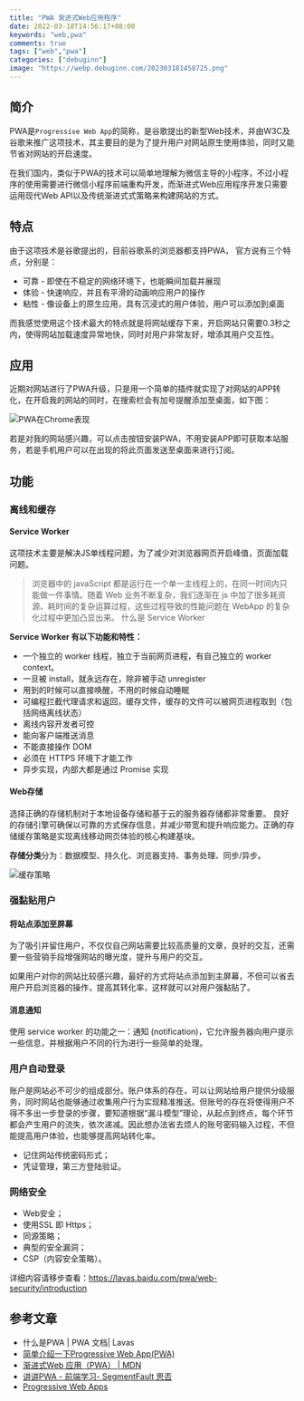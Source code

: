 ```yaml
---
title: "PWA 渐进式Web应用程序"
date: 2022-03-18T14:56:17+08:00
keywords: "web,pwa"
comments: true
tags: ["web","pwa"]
categories: ["debuginn"]
image: "https://webp.debuginn.com/202303181458725.png"
---
```


## 简介

PWA是`Progressive Web App`的简称，是谷歌提出的新型Web技术，并由W3C及谷歌来推广这项技术，其主要目的是为了提升用户对网站原生使用体验，同时又能节省对网站的开启速度。

在我们国内，类似于PWA的技术可以简单地理解为微信主导的小程序，不过小程序的使用需要进行微信小程序前端重构开发，而渐进式Web应用程序开发只需要运用现代Web API以及传统渐进式式策略来构建网站的方式。

## 特点

由于这项技术是谷歌提出的，目前谷歌系的浏览器都支持PWA， 官方说有三个特点，分别是：

- 可靠 - 即使在不稳定的网络环境下，也能瞬间加载并展现 
- 体验 - 快速响应，并且有平滑的动画响应用户的操作 
- 粘性 - 像设备上的原生应用，具有沉浸式的用户体验，用户可以添加到桌面

而我感觉使用这个技术最大的特点就是将网站缓存下来，开启网站只需要0.3秒之内，使得网站加载速度异常地快，同时对用户非常友好，增添其用户交互性。

## 应用

近期对网站进行了PWA升级，只是用一个简单的插件就实现了对网站的APP转化，在开启我的网站的同时，在搜索栏会有加号提醒添加至桌面，如下图：

![PWA在Chrome表现](https://webp.debuginn.com/202303181459154.png)

若是对我的网站感兴趣，可以点击按钮安装PWA，不用安装APP即可获取本站服务，若是手机用户可以在出现的将此页面发送至桌面来进行订阅。

## 功能

### 离线和缓存

#### Service Worker

这项技术主要是解决JS单线程问题，为了减少对浏览器网页开启峰值，页面加载问题。

> 浏览器中的 javaScript 都是运行在一个单一主线程上的，在同一时间内只能做一件事情。随着 Web 业务不断复杂，我们逐渐在 js 中加了很多耗资源、耗时间的复杂运算过程，这些过程导致的性能问题在 WebApp 的复杂化过程中更加凸显出来。
什么是 Service Worker

**Service Worker 有以下功能和特性：**

- 一个独立的 worker 线程，独立于当前网页进程，有自己独立的 worker context。 
- 一旦被 install，就永远存在，除非被手动 unregister 
- 用到的时候可以直接唤醒，不用的时候自动睡眠 
- 可编程拦截代理请求和返回，缓存文件，缓存的文件可以被网页进程取到（包括网络离线状态） 
- 离线内容开发者可控 
- 能向客户端推送消息 
- 不能直接操作 DOM 
- 必须在 HTTPS 环境下才能工作 
- 异步实现，内部大都是通过 Promise 实现

#### Web存储

选择正确的存储机制对于本地设备存储和基于云的服务器存储都非常重要。 良好的存储引擎可确保以可靠的方式保存信息，并减少带宽和提升响应能力。正确的存储缓存策略是实现离线移动网页体验的核心构建基块。

**存储分类**分为：数据模型、持久化、浏览器支持、事务处理、同步/异步。

![缓存策略](https://webp.debuginn.com/202303182235281.png)

### 强黏贴用户

#### 将站点添加至屏幕

为了吸引并留住用户，不仅仅自己网站需要比较高质量的文章，良好的交互，还需要一些营销手段增强网站的曝光度，提升与用户的交互。

如果用户对你的网站比较感兴趣，最好的方式将站点添加到主屏幕，不但可以省去用户开启浏览器的操作，提高其转化率，这样就可以对用户强黏贴了。

#### 消息通知

使用 service worker 的功能之一：通知 (notification)，它允许服务器向用户提示一些信息，并根据用户不同的行为进行一些简单的处理。

### 用户自动登录

账户是网站必不可少的组成部分。账户体系的存在，可以让网站给用户提供分级服务，同时网站也能够通过收集用户行为实现精准推送。但账号的存在将使得用户不得不多出一步登录的步骤，要知道根据“漏斗模型”理论，从起点到终点，每个环节都会产生用户的流失，依次递减。因此想办法省去烦人的账号密码输入过程，不但能提高用户体验，也能够提高网站转化率。

- 记住网站传统密码形式； 
- 凭证管理，第三方登陆验证。

### 网络安全

- Web安全； 
- 使用SSL 即 Https； 
- 同源策略； 
- 典型的安全漏洞； 
- CSP（内容安全策略）。

详细内容请移步查看：https://lavas.baidu.com/pwa/web-security/introduction

## 参考文章

- 什么是PWA | PWA 文档| Lavas 
- [简单介绍一下Progressive Web App(PWA)](https://juejin.im/post/5a6c86e451882573505174e7)
- [渐进式Web 应用（PWA） | MDN](https://developer.mozilla.org/zh-CN/docs/Web/Progressive_web_apps)
- [讲讲PWA - 前端学习- SegmentFault 思否](https://segmentfault.com/a/1190000012353473)
- [Progressive Web Apps](https://developers.google.com/web/progressive-web-apps/)
